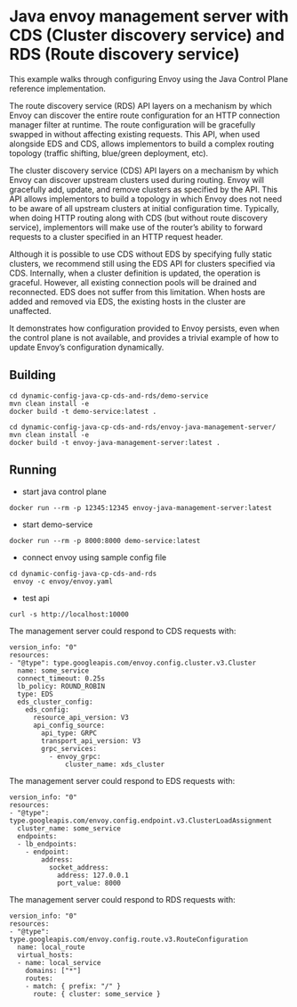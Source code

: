 # Java envoy management server with CDS (Cluster discovery service) and RDS (Route discovery service)
This example walks through configuring Envoy using the Java Control Plane reference implementation.

The route discovery service (RDS) API layers on a mechanism by which Envoy can discover the entire route configuration for an HTTP connection manager filter at runtime. The route configuration will be gracefully swapped in without affecting existing requests. This API, when used alongside EDS and CDS, allows implementors to build a complex routing topology (traffic shifting, blue/green deployment, etc).

The cluster discovery service (CDS) API layers on a mechanism by which Envoy can discover upstream clusters used during routing. Envoy will gracefully add, update, and remove clusters as specified by the API. This API allows implementors to build a topology in which Envoy does not need to be aware of all upstream clusters at initial configuration time. Typically, when doing HTTP routing along with CDS (but without route discovery service), implementors will make use of the router’s ability to forward requests to a cluster specified in an HTTP request header.

Although it is possible to use CDS without EDS by specifying fully static clusters, we recommend still using the EDS API for clusters specified via CDS. Internally, when a cluster definition is updated, the operation is graceful. However, all existing connection pools will be drained and reconnected. EDS does not suffer from this limitation. When hosts are added and removed via EDS, the existing hosts in the cluster are unaffected.

It demonstrates how configuration provided to Envoy persists, even when the control plane is not available, and provides a trivial example of how to update Envoy’s configuration dynamically.


## Building
```
cd dynamic-config-java-cp-cds-and-rds/demo-service
mvn clean install -e
docker build -t demo-service:latest .

cd dynamic-config-java-cp-cds-and-rds/envoy-java-management-server/
mvn clean install -e
docker build -t envoy-java-management-server:latest .

```

## Running
 * start java control plane
```
docker run --rm -p 12345:12345 envoy-java-management-server:latest
```
 *  start demo-service
 ```
docker run --rm -p 8000:8000 demo-service:latest
```
 * connect envoy using sample config file
```
cd dynamic-config-java-cp-cds-and-rds
 envoy -c envoy/envoy.yaml
```
 * test api
```
curl -s http://localhost:10000
```
The management server could respond to CDS requests with:
```
version_info: "0"
resources:
- "@type": type.googleapis.com/envoy.config.cluster.v3.Cluster
  name: some_service
  connect_timeout: 0.25s
  lb_policy: ROUND_ROBIN
  type: EDS
  eds_cluster_config:
    eds_config:
      resource_api_version: V3
      api_config_source:
        api_type: GRPC
        transport_api_version: V3
        grpc_services:
          - envoy_grpc:
              cluster_name: xds_cluster
```
The management server could respond to EDS requests with:

```
version_info: "0"
resources:
- "@type": type.googleapis.com/envoy.config.endpoint.v3.ClusterLoadAssignment
  cluster_name: some_service
  endpoints:
  - lb_endpoints:
    - endpoint:
        address:
          socket_address:
            address: 127.0.0.1
            port_value: 8000
```

The management server could respond to RDS requests with:

```
version_info: "0"
resources:
- "@type": type.googleapis.com/envoy.config.route.v3.RouteConfiguration
  name: local_route
  virtual_hosts:
  - name: local_service
    domains: ["*"]
    routes:
    - match: { prefix: "/" }
      route: { cluster: some_service }
```